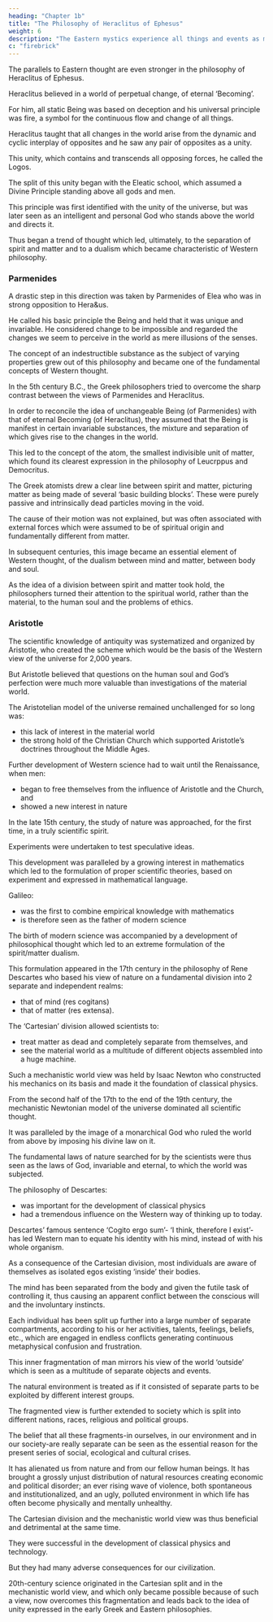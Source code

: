 ```yaml
---
heading: "Chapter 1b"
title: "The Philosophy of Heraclitus of Ephesus"
weight: 6
description: "The Eastern mystics experience all things and events as manifestations of a basic oneness"
c: "firebrick"
---
```



The parallels to Eastern thought are even stronger in the philosophy of Heraclitus of Ephesus. 

Heraclitus believed in a world of perpetual change, of eternal ‘Becoming’. 

For him, all static Being was based on deception and his universal principle was fire, a symbol for the continuous flow and change of all things. 

Heraclitus taught that all changes in the world arise from the dynamic and cyclic interplay of opposites and he saw any pair of opposites as a unity. 

This unity, which contains and transcends all opposing forces, he called the Logos.

The split of this unity began with the Eleatic school, which assumed a Divine Principle standing above all gods and men. 

This principle was first identified with the unity of the universe, but was later seen as an intelligent and personal God who stands above the world and directs it.

Thus began a trend of thought which led, ultimately, to the separation of spirit and matter and to a dualism which became characteristic of Western philosophy.


### Parmenides

A drastic step in this direction was taken by Parmenides of Elea who was in strong opposition to Hera&us. 

He called his basic principle the Being and held that it was unique and invariable. He considered change to be impossible and regarded the changes we seem to perceive in the world as mere illusions
of the senses. 

The concept of an indestructible substance as the subject of varying properties grew out of this philosophy and became one of the fundamental concepts of Western thought.

In the 5th century B.C., the Greek philosophers tried to overcome the sharp contrast between the views of Parmenides and Heraclitus.

In order to reconcile the idea of unchangeable Being (of Parmenides) with that of eternal Becoming (of Heraclitus), they assumed that the Being is manifest in certain invariable substances, the mixture and separation of which gives rise to the changes in the world.

This led to the concept of the atom, the smallest indivisible unit of matter, which found its clearest expression in the philosophy of Leucrppus and Democritus. 

The Greek atomists drew a clear line between spirit and matter, picturing matter as being made of several ‘basic building blocks’. These were purely passive and intrinsically dead particles moving in the void. 

The cause of their motion was not explained, but was often associated with external forces which were assumed to be of spiritual origin and fundamentally different from matter. 

In subsequent centuries, this image became an essential element of Western thought, of the dualism between mind and matter, between body and soul.

As the idea of a division between spirit and matter took hold, the philosophers turned their attention to the spiritual world, rather than the material, to the human soul and the problems of ethics. 

<!-- These questions were to occupy Western thought for more than two thousand years after the culmina-
tion of Greek science and culture in the 5th and 4th centuries B.C.  -->

### Aristotle

The scientific knowledge of antiquity was systematized and organized by Aristotle, who created the scheme which would be the basis of the Western view of the universe for 2,000 years.

But Aristotle believed that questions on the human soul and God’s perfection were much more valuable than investigations of the material world.

The Aristotelian model of the universe remained unchallenged for so long was:
- this lack of interest in the material world
- the strong hold of the Christian Church which supported Aristotle’s doctrines throughout the Middle Ages.

Further development of Western science had to wait until the Renaissance, when men:
- began to free themselves from the influence of Aristotle and the Church, and
- showed a new interest in nature

In the late 15th century, the study of nature was approached, for the first time, in a truly scientific spirit.

Experiments were undertaken to test speculative ideas. 

This development was paralleled by a growing interest in mathematics which led to the formulation of proper scientific theories, based on experiment and expressed in mathematical language. 

Galileo:
- was the first to combine empirical knowledge with mathematics
- is therefore seen as the father of modern science

The birth of modern science was accompanied by a development of philosophical thought which led to an extreme formulation of the spirit/matter dualism. 

This formulation appeared in the 17th century in the philosophy of Rene Descartes who based his view of nature on a fundamental division into 2 separate and independent realms:
- that of mind (res cogitans)
- that of matter (res extensa).

The ‘Cartesian’ division allowed scientists to:
- treat matter as dead and completely separate from themselves, and
- see the material world as a multitude of different objects assembled into a huge machine. 

Such a mechanistic world view was held by Isaac Newton who constructed his mechanics on its basis and made it the foundation of classical physics. 

From the second half of the 17th to the end of the 19th century, the mechanistic Newtonian model of the universe dominated all scientific thought.

It was paralleled by the image of a monarchical God who ruled the world from above by imposing his divine law on it. 

The fundamental laws of nature searched for by the scientists were thus seen as the laws of God, invariable and eternal, to which the world was subjected.

The philosophy of Descartes:
- was important for the development of classical physics
- had a tremendous influence on the Western way of thinking up to today.

Descartes’ famous sentence ‘Cogito ergo sum’- ‘I think, therefore I exist’-has led Western man to equate his identity with his mind, instead of with his whole organism. 

As a consequence of the Cartesian division, most individuals are aware of themselves as isolated egos existing ‘inside’ their bodies. 

The mind has been separated from the body and given the futile task of controlling it, thus causing an apparent conflict between the conscious will and the involuntary instincts.

Each individual has been split up further into a large number of separate compartments, according to his or her activities, talents, feelings, beliefs, etc., which are engaged in endless conflicts generating continuous metaphysical confusion and frustration.

This inner fragmentation of man mirrors his view of the world ‘outside’ which is seen as a multitude of separate objects and events. 

The natural environment is treated as if it consisted of separate parts to be exploited by different interest groups. 

The fragmented view is further extended to society which is split into different nations, races, religious and political groups.

The belief that all these fragments-in ourselves, in our environment and in our society-are really separate can be seen as the essential reason for the present series of social, ecological and cultural crises. 

It has alienated us from nature and from our fellow human beings. It has brought a grossly unjust distribution of natural resources creating economic and political disorder; an ever rising wave of violence, both spontaneous and institutionalized, and an ugly, polluted environment in which life has often become physically and mentally unhealthy.

The Cartesian division and the mechanistic world view was thus beneficial and detrimental at the same time.

They were successful in the development of classical physics and technology.

But they had many adverse consequences for our civilization.

20th-century science originated in the Cartesian split and in the mechanistic world view, and which only became possible because of such a view, now overcomes this fragmentation and leads back to the idea of unity expressed in the early Greek and Eastern philosophies.

